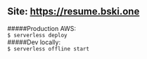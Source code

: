 ## Site: https://resume.bski.one   

#####Production AWS:  
`$ serverless deploy`  
#####Dev locally:  
`$ serverless offline start`   

  
<!-- https://zj7462veea.execute-api.us-east-1.amazonaws.com/v1 -->  